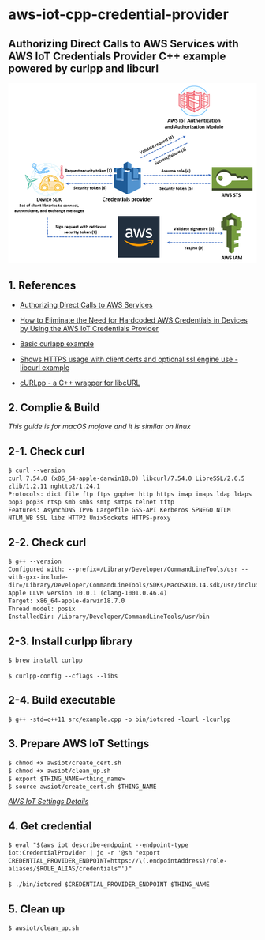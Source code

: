 # aws-iot-cpp-credential-provider
## Authorizing Direct Calls to AWS Services with AWS IoT Credentials Provider C++ example powered by curlpp and libcurl

![architecture](images/arch.png)


## 1. References
* [Authorizing Direct Calls to AWS Services ](https://docs.aws.amazon.com/iot/latest/developerguide/authorizing-direct-aws.html)

* [How to Eliminate the Need for Hardcoded AWS Credentials in Devices by Using the AWS IoT Credentials Provider](https://aws.amazon.com/jp/blogs/security/how-to-eliminate-the-need-for-hardcoded-aws-credentials-in-devices-by-using-the-aws-iot-credentials-provider/)

* [Basic curlapp example](https://github.com/jpbarrette/curlpp/blob/8810334c830faa3b38bcd94f5b1ab695a4f05eb9/examples/example02.cpp)

* [Shows HTTPS usage with client certs and optional ssl engine use - libcurl example](https://curl.haxx.se/libcurl/c/simplessl.html)


* [cURLpp - a C++ wrapper for libcURL](http://www.curlpp.org/)

## 2. Complie & Build
*This guide is for macOS mojave and it is similar on linux*

## 2-1. Check curl
```
$ curl --version
curl 7.54.0 (x86_64-apple-darwin18.0) libcurl/7.54.0 LibreSSL/2.6.5 zlib/1.2.11 nghttp2/1.24.1
Protocols: dict file ftp ftps gopher http https imap imaps ldap ldaps pop3 pop3s rtsp smb smbs smtp smtps telnet tftp 
Features: AsynchDNS IPv6 Largefile GSS-API Kerberos SPNEGO NTLM NTLM_WB SSL libz HTTP2 UnixSockets HTTPS-proxy 
```

## 2-2. Check curl
```
$ g++ --version
Configured with: --prefix=/Library/Developer/CommandLineTools/usr --with-gxx-include-dir=/Library/Developer/CommandLineTools/SDKs/MacOSX10.14.sdk/usr/include/c++/4.2.1
Apple LLVM version 10.0.1 (clang-1001.0.46.4)
Target: x86_64-apple-darwin18.7.0
Thread model: posix
InstalledDir: /Library/Developer/CommandLineTools/usr/bin
```

## 2-3. Install curlpp library
```
$ brew install curlpp

$ curlpp-config --cflags --libs
```

## 2-4. Build executable
```
$ g++ -std=c++11 src/example.cpp -o bin/iotcred -lcurl -lcurlpp
```

## 3. Prepare AWS IoT Settings
```
$ chmod +x awsiot/create_cert.sh
$ chmod +x awsiot/clean_up.sh
$ export $THING_NAME=<thing_name>
$ source awsiot/create_cert.sh $THING_NAME
```
*[AWS IoT Settings Details](awsiot/AWSIOT.MD)*

## 4. Get credential
```
$ eval "$(aws iot describe-endpoint --endpoint-type iot:CredentialProvider | jq -r '@sh "export CREDENTIAL_PROVIDER_ENDPOINT=https://\(.endpointAddress)/role-aliases/$ROLE_ALIAS/credentials"')"

$ ./bin/iotcred $CREDENTIAL_PROVIDER_ENDPOINT $THING_NAME
```

## 5. Clean up
```
$ awsiot/clean_up.sh
```